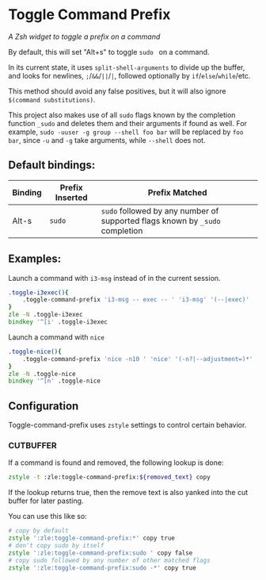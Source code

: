 # Toggle Command Prefix

_A Zsh widget to toggle a prefix on a command_

By default, this will set "Alt+s" to toggle `sudo ` on a command.

In its current state, it uses `split-shell-arguments`
to divide up the buffer, and looks for newlines,
`;`/`&&`/`||`/`|`,
followed optionally by `if`/`else`/`while`/etc.

This method should avoid any false positives,
but it will also ignore `$(command substitutions)`.

This project also makes use of all `sudo` flags
known by the completion function `_sudo`
and deletes them and their arguments if found as well.
For example,
`sudo -uuser -g group --shell foo bar` will be replaced by
`foo bar`, since `-u` and `-g` take arguments,
while `--shell` does not.

## Default bindings:

| Binding | Prefix Inserted | Prefix Matched |
| --- | --- | --- |
| Alt-s | `sudo ` | `sudo` followed by any number of supported flags known by `_sudo` completion |

## Examples:

Launch a command with `i3-msg` instead of in the current session.

```zsh
.toggle-i3exec(){
	.toggle-command-prefix 'i3-msg -- exec -- ' 'i3-msg' '(--|exec)'
}
zle -N .toggle-i3exec
bindkey '^[i' .toggle-i3exec
```

Launch a command with `nice`

```zsh
.toggle-nice(){
	.toggle-command-prefix 'nice -n10 ' 'nice' '(-n?|--adjustment=)*' '(-n|--adjustment)'
}
zle -N .toggle-nice
bindkey '^[n' .toggle-nice
```

## Configuration

Toggle-command-prefix uses `zstyle` settings to control certain behavior.

### CUTBUFFER

If a command is found and removed, the following lookup is done:

```zsh
zstyle -t :zle:toggle-command-prefix:${removed_text} copy
```

If the lookup returns true,
then the remove text is also yanked into the cut buffer for later pasting.

You can use this like so:

```zsh
# copy by default
zstyle ':zle:toggle-command-prefix:*' copy true
# don't copy sudo by itself
zstyle ':zle:toggle-command-prefix:sudo ' copy false
# copy sudo followed by any number of other matched flags
zstyle ':zle:toggle-command-prefix:sudo -*' copy true
```
